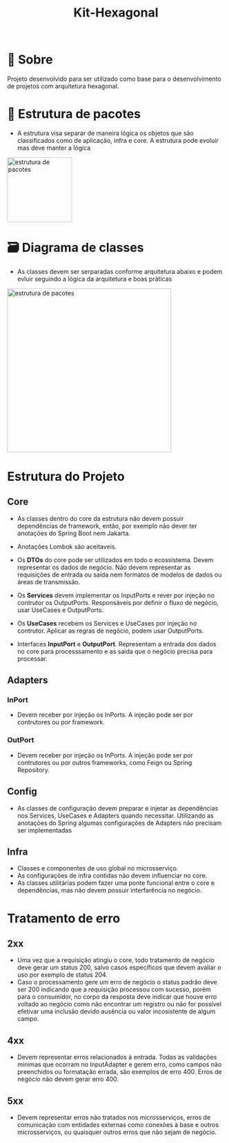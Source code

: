 <h1 align="center">Kit-Hexagonal</h1>

<br>

# 📖 Sobre
Projeto desenvolvido para ser utilizado como base para o desenvolvimento de projetos com arquitetura hexagonal.

# 📂 Estrutura de pacotes
  - A estrutura visa separar de maneira lógica os objetos que são classificados como de aplicação, infra e core. A estrutura pode evoluir mas deve manter a lógica 

<img alt="estrutura de pacotes" src="/hexagonal-estrutura-pacotes.drawio.png" width="150px"/>

# 🗃️ Diagrama de classes 
  - As classes devem ser serparadas conforme arquitetura abaixo e podem evluir seguindo a lógica da arquitetura e boas práticas 

<img alt="estrutura de pacotes" src="/hexagonal-diagrama de classes.drawio.png" width="380px"/>

# Estrutura do Projeto 

## Core 
  - As classes dentro do core da estrutura não devem possuir dependências de framework, então, por exemplo não dever
ter anotações do Spring Boot nem Jakarta. 

  - Anotações Lombok são aceitaveis.

  - Os **DTOs** do core pode ser utilizados em todo o ecossistema. Devem representar os dados de negócio. Não devem
representar as requisições de entrada ou saída nem formatos de modelos de dados ou áreas de transmissão.

  - Os **Services** devem implementar os InputPorts e rever por injeção no contrutor os OutputPorts. Responsáveis por 
definir o fluxo de negócio, usar UseCases e OutputPorts. 

  - Os **UseCases** recebem os Services e UseCases por injeção no contrutor. Aplicar as regras de negócio, podem usar 
OutputPorts.

  - Interfaces **InputPort** e **OutputPort**. Representam a entrada dos dados no core para processsamento e as saida
que o negócio precisa para processar.

## Adapters 

### InPort
  - Devem receber por injeção os InPorts. A injeção pode ser por contrutores ou por framework.

 ### OutPort
  - Devem receber por injeção os InPorts. A injeção pode ser por contrutores ou por outros frameworks, como Feign ou Spring Repository.

## Config 
  - As classes de configuração devem preparar e injetar as dependências nos Services, UseCases e Adapters quando necessitar.
  Utilizando as anotações do Spring algumas configurações de Adapters não precisam ser implementadas 

## Infra
  - Classes e componentes de uso global no microsserviço.
  - As configurações de infra contidas não devem influenciar no core.
  - As classes utilitárias podem fazer uma ponte funcional entre o core e dependências, mas não devem possuir interfarência no negócio.

# Tratamento de erro
## 2xx 
  - Uma vez que a requisição atingiu o core, todo tratamento de negócio deve gerar um status 200, salvo casos específicos que devem avaliar o uso por exemplo de status 204.
  - Caso o processamento gere um erro de negócio o status padrão deve ser 200 indicando que a requisição processou com sucesso, porém para o consumidor, no corpo da resposta deve
indicar que houve erro voltado ao negócio como não encontrar um registro ou não for possível efetivar uma inclusão devido ausência ou valor incosistente de algum campo.
## 4xx 
  - Devem representar erros relacionados à entrada. Todas as validações mínimas que ocorram no InputAdapter e gerem erro, como campos não preenchidos ou formatação errada, 
são exemplos de erro 400. Erros de negócio não devem gerar erro 400.
## 5xx
  - Devem representar erros não tratados nos microsserviços, erros de comunicação com entidades externas como conexões à base e outros microsserviços, ou quaisquer outros erros que não sejam de negócio.

